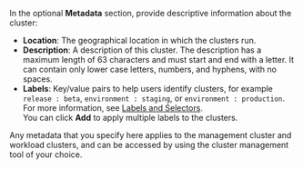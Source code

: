 In the optional **Metadata** section, provide descriptive information about the cluster:

- **Location**: The geographical location in which the clusters run.
- **Description**: A description of this cluster. The description has a maximum length of 63 characters and must start and end with a letter. It can contain only lower case letters, numbers, and hyphens, with no spaces.
- **Labels**: Key/value pairs to help users identify clusters, for example `release : beta`, `environment : staging`, or `environment : production`. For more information, see [Labels and Selectors](https://kubernetes.io/docs/concepts/overview/working-with-objects/labels/).<br />
You can click **Add** to apply multiple labels to the clusters.

Any metadata that you specify here applies to the management cluster and workload clusters, and can be accessed by using the cluster management tool of your choice.
